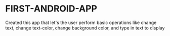 # FIRST-ANDROID-APP
Created this app that let's the user perform basic operations like change text, change text-color, change background color, and type in text to display
